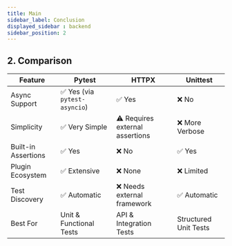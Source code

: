 ```yaml
---
title: Main
sidebar_label: Conclusion
displayed_sidebar : backend
sidebar_position: 2
---
```



## **2. Comparison**
| Feature | Pytest | HTTPX | Unittest |
|---------|--------|-------|---------|
| Async Support | ✅ Yes (via `pytest-asyncio`) | ✅ Yes | ❌ No |
| Simplicity | ✅ Very Simple | ⚠️ Requires external assertions | ❌ More Verbose |
| Built-in Assertions | ✅ Yes | ❌ No | ✅ Yes |
| Plugin Ecosystem | ✅ Extensive | ❌ None | ❌ Limited |
| Test Discovery | ✅ Automatic | ❌ Needs external framework | ✅ Automatic |
| Best For | Unit & Functional Tests | API & Integration Tests | Structured Unit Tests |
